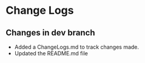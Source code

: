 # Change Logs
## Changes in dev branch
- Added a ChangeLogs.md to track changes made.
- Updated the README.md file